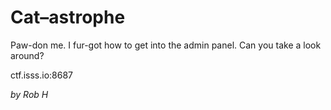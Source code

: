 # Cat–astrophe

Paw-don me. I fur-got how to get into the admin panel. Can you take a look around?

ctf.isss.io:8687

_by Rob H_